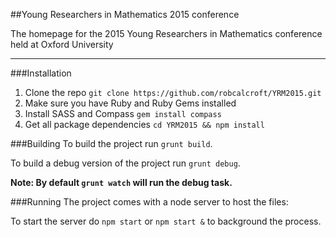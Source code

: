 ##Young Researchers in Mathematics 2015 conference

The homepage for the 2015 Young Researchers in Mathematics conference held at Oxford University

---
###Installation
1. Clone the repo
`git clone https://github.com/robcalcroft/YRM2015.git`
2. Make sure you have Ruby and Ruby Gems installed
3. Install SASS and Compass
`gem install compass`
4. Get all package dependencies
`cd YRM2015 && npm install`

###Building
To build the project run `grunt build`.

To build a debug version of the project run `grunt debug`.

**Note: By default `grunt watch` will run the debug task.**


###Running
The project comes with a node server to host the files:

To start the server do `npm start` or `npm start &` to background the process.